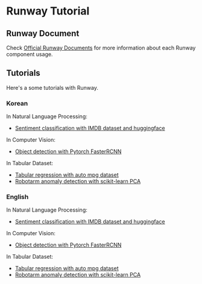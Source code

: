 # Runway Tutorial
## Runway Document

Check [Official Runway Documents](https://docs.mrxrunway.ai/docs) for more information about each Runway component usage.

## Tutorials

Here's a some tutorials with Runway.

### Korean

In Natural Language Processing:
- [Sentiment classification with IMDB dataset and huggingface](kor/sentiment_classification_with_huggingface/README.md)

In Computer Vision:
- [Object detection with Pytorch FasterRCNN](kor/object_detection/README.md)

In Tabular Dataset:
- [Tabular regression with auto mpg dataset](kor/auto_mpg_regression/README.md)
- [Robotarm anomaly detection with scikit-learn PCA](kor/robotarm_anomaly_detection/README.md)

### English

In Natural Language Processing:
- [Sentiment classification with IMDB dataset and huggingface](en/sentiment_classification_with_huggingface/README.md)

In Computer Vision:
- [Object detection with Pytorch FasterRCNN](en/object_detection/README.md)

In Tabular Dataset:
- [Tabular regression with auto mpg dataset](en/auto_mpg_regression/README.md)
- [Robotarm anomaly detection with scikit-learn PCA](en/robotarm_anomaly_detection/README.md)
